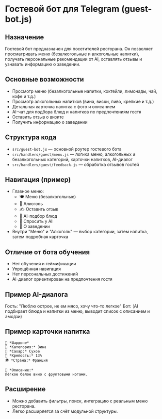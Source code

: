 # Гостевой бот для Telegram (guest-bot.js)

## Назначение
Гостевой бот предназначен для посетителей ресторана. Он позволяет просматривать меню (безалкогольные и алкогольные напитки), получать персональные рекомендации от AI, оставлять отзывы и узнавать информацию о заведении.

## Основные возможности
- Просмотр меню (безалкогольные напитки, коктейли, лимонады, чай, кофе и т.д.)
- Просмотр алкогольных напитков (вина, виски, пиво, крепкие и т.д.)
- Детальная карточка напитка с фото и описанием
- AI-чат для подбора блюд и напитков по предпочтениям гостя
- Оставить отзыв о визите
- Получить информацию о заведении

## Структура кода
- `src/guest-bot.js` — основной роутер гостевого бота
- `src/handlers/guest/menu.js` — логика меню, алкогольных и безалкогольных категорий, карточки напитков, AI-диалог
- `src/handlers/guest/feedback.js` — обработка отзывов гостей

## Навигация (пример)
- Главное меню:
  - 🍽️ Меню (безалкогольные)
  - 🍷 Алкоголь
  - ✍️ Оставить отзыв
  - 🤖 AI-подбор блюд
  - 🤖 Спросить у AI
  - 🏪 О заведении
- Внутри "Меню" и "Алкоголь" — выбор категории, затем напитка, затем подробная карточка

## Отличие от бота обучения
- Нет обучения и геймификации
- Упрощённая навигация
- Нет персональных достижений
- AI-диалог ориентирован на предпочтения гостя

## Пример AI-диалога
Гость: "Люблю острое, не ем мясо, хочу что-то легкое"
Бот: (AI подбирает блюда и напитки из меню, выводит список с описанием и эмодзи)

## Пример карточки напитка
```
🍷 *Шардоне*
📂 *Категория:* Вина
🍯 *Сахар:* Сухое
🥃 *Крепость:* 13%
🌍 *Страна:* Франция

📝 *Описание:*
Лёгкое белое вино с фруктовыми нотами.
```

## Расширение
- Можно добавить фильтры, поиск, интеграцию с реальным меню ресторана.
- Легко расширяется за счёт модульной структуры. 